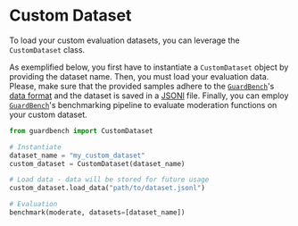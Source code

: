 # Custom Dataset

To load your custom evaluation datasets, you can leverage the `CustomDataset` class.

As exemplified below, you first have to instantiate a `CustomDataset` object by providing the dataset name.
Then, you must load your evaluation data. Please, make sure that the provided samples adhere to the [`GuardBench`](https://github.com/AmenRa/guardbench)'s [data format](data_format.md) and the dataset is saved in a [JSONl](https://jsonlines.org/) file.
Finally, you can employ [`GuardBench`](https://github.com/AmenRa/guardbench)'s benchmarking pipeline to evaluate moderation functions on your custom dataset.

```python
from guardbench import CustomDataset

# Instantiate
dataset_name = "my_custom_dataset"
custom_dataset = CustomDataset(dataset_name)

# Load data - data will be stored for future usage
custom_dataset.load_data("path/to/dataset.jsonl")

# Evaluation
benchmark(moderate, datasets=[dataset_name])
```